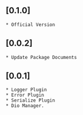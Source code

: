 ## [0.1.0] 
    * Official Version
## [0.0.2] 
    * Update Package Documents

## [0.0.1] 
    * Logger Plugin
    * Error Plugin
    * Serialize Plugin 
    * Dio Manager.



